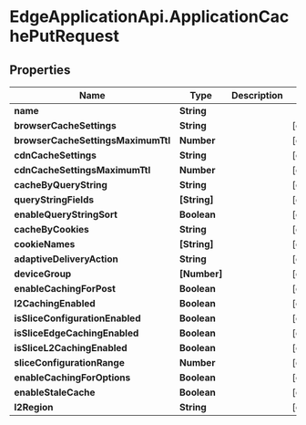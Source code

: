 # EdgeApplicationApi.ApplicationCachePutRequest

## Properties

Name | Type | Description | Notes
------------ | ------------- | ------------- | -------------
**name** | **String** |  | 
**browserCacheSettings** | **String** |  | [optional] 
**browserCacheSettingsMaximumTtl** | **Number** |  | [optional] 
**cdnCacheSettings** | **String** |  | [optional] 
**cdnCacheSettingsMaximumTtl** | **Number** |  | [optional] 
**cacheByQueryString** | **String** |  | [optional] 
**queryStringFields** | **[String]** |  | [optional] 
**enableQueryStringSort** | **Boolean** |  | [optional] 
**cacheByCookies** | **String** |  | [optional] 
**cookieNames** | **[String]** |  | [optional] 
**adaptiveDeliveryAction** | **String** |  | [optional] 
**deviceGroup** | **[Number]** |  | [optional] 
**enableCachingForPost** | **Boolean** |  | [optional] 
**l2CachingEnabled** | **Boolean** |  | [optional] 
**isSliceConfigurationEnabled** | **Boolean** |  | [optional] 
**isSliceEdgeCachingEnabled** | **Boolean** |  | [optional] 
**isSliceL2CachingEnabled** | **Boolean** |  | [optional] 
**sliceConfigurationRange** | **Number** |  | [optional] 
**enableCachingForOptions** | **Boolean** |  | [optional] 
**enableStaleCache** | **Boolean** |  | [optional] 
**l2Region** | **String** |  | [optional] 


